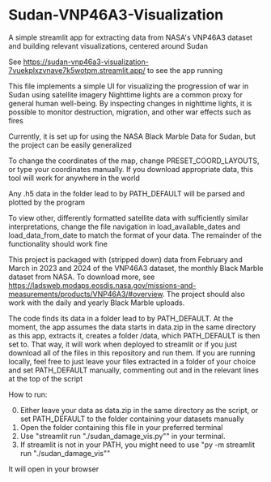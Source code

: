 # Sudan-VNP46A3-Visualization
A simple streamlit app for extracting data from NASA's VNP46A3 dataset and building relevant visualizations, centered around Sudan

See https://sudan-vnp46a3-visualization-7vuekplxzvnave7k5wotpm.streamlit.app/ to see the app running

This file implements a simple UI for visualizing the progression of war in Sudan using satellite imagery
Nighttime lights are a common proxy for general human well-being. By inspecting changes in nighttime lights,
it is possible to monitor destruction, migration, and other war effects such as fires

Currently, it is set up for using the NASA Black Marble Data for Sudan, but the project can be easily generalized

To change the coordinates of the map, change PRESET_COORD_LAYOUTS, or type your coordinates manually. If you download appropriate data, this tool will work for anywhere in the world

Any .h5 data in the folder lead to by PATH_DEFAULT will be parsed and plotted by the program

To view other, differently formatted satellite data with sufficiently similar interpretations, change the file navigation in load_available_dates and load_data_from_date to match the format of your data. The remainder of the functionality should work fine

This project is packaged with (stripped down) data from February and March in 2023 and 2024 of the VNP46A3 dataset, the monthly Black Marble dataset from NASA. To download more, see https://ladsweb.modaps.eosdis.nasa.gov/missions-and-measurements/products/VNP46A3/#overview. The project should also work with the daily and yearly Black Marble uploads.

The code finds its data in a folder lead to by PATH_DEFAULT. At the moment, the app assumes the data starts in data.zip in the same directory as this app, extracts it, creates a folder /data, which PATH_DEFAULT is then set to. That way, it will work when deployed to streamlit or if you just download all of the files in this repository and run them. If you are running locally, feel free to just leave your files extracted in a folder of your choice and set PATH_DEFAULT manually,
commenting out and in the relevant lines at the top of the script

How to run:
  
  0. Either leave your data as data.zip in the same directory as the script, or set PATH_DEFAULT to the folder containing your datasets manually
  1. Open the folder containing this file in your preferred terminal
  2. Use "streamlit run "./sudan_damage_vis.py"" in your terminal.
  3. If streamlit is not in your PATH, you might need to use "py -m streamlit run "./sudan_damage_vis""

It will open in your browser
